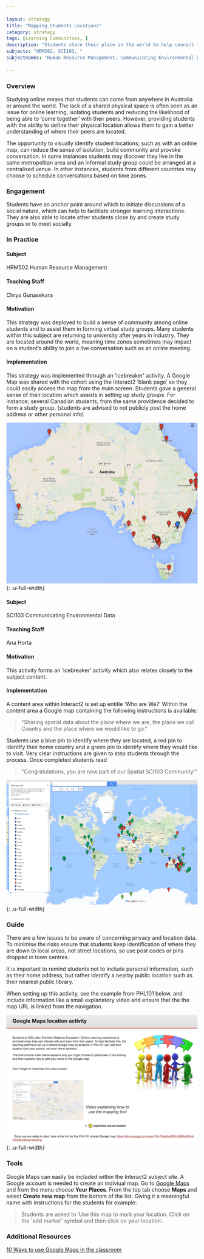 ```yaml
---

layout: strategy
title: "Mapping Students Locations"
category: strategy
tags: [Learning Communities, ]
description: "Students share their place in the world to help connect to one another."
subjects: "HRM502, SCI103, "
subjectnames: "Human Resource Management, Communicating Environmental Data, "

---
```


### Overview

Studying online means that students can come from anywhere in Australia or around the world. The lack of a shared physical space is often seen as an issue for online learning, isolating students and reducing the likelihood of being able to ‘come together’ with their peers.  However, providing  students with the ability to define their physical location allows them to gain a better understanding of where their peers are located.

The opportunity to visually identify student locations; such as with an online map, can reduce the sense of isolation, build community and provoke conversation.  In some instances students may discover they live in the same metropolitan area and an informal study group could be arranged at a centralised venue. In other instances, students from different countries may choose to schedule conversations based on time zones.

### Engagement

Students have an anchor point around which to initiate discussions of a social nature, which can help to facilitate stronger learning interactions. They are also able to locate other students close by and create study groups or to meet socially.

### In Practice
<div class="u-release practice" >

<div class="practice-item">
<div class="practice-content" markdown="1">

#### Subject

HRM502 Human Resource Management

#### Teaching Staff

Chrys Gunasekara

#### Motivation

This strategy was deployed to build a sense of community among online students and to assist them in forming virtual study groups. Many students within this subject are returning to university after years in industry. They are located around the world, meaning time zones sometimes may impact on a student’s ability to join a live conversation such as an online meeting.

#### Implementation

This strategy was implemented  through an ‘icebreaker’ activity. A Google Map was shared with the cohort  using the Interact2 ‘blank page’ so they could easily access the map from the main screen. Students gave a general sense of their location which assists in setting up study groups. For instance; several Canadian students, from the same providence decided to form a study group.  (students are advised to not publicly post the home address or other personal info)

![Screenshot of subject's map](../images/practices/Mapping-Students-Locations-2.jpg){: .u-full-width}

</div>
</div>

<div class="practice-item">
<div class="practice-content" markdown="1">

#### Subject

SCI103 Communicating Environmental Data

#### Teaching Staff

Ana Horta

#### Motivation

This activity forms an ‘icebreaker’ activity which also relates closely to the subject content.

#### Implementation

A content area within Interact2 is set up entitle ‘Who are We?’ Within the content area a Google map containing the following instructions is available:

> "Sharing spatial data about the place where we are, the place we call Country and the place where we would like to go."

Students use a blue pin to identify where they are located, a red pin to identify their home country and a green pin to identify where they would like to visit.  Very clear instructions are given to step students through the process. Once completed students read

>"Congratulations, you are now part of our Spatial SCI103 Community!"

![Screenshot of subject's map](../images/practices/Mapping-Students-Locations-1.png){: .u-full-width}

</div>
</div>
</div>

### Guide

There are a few issues to be aware of concerning privacy and  location data. To minimise the risks ensure that students keep identification of where they are down to local areas, not street locations, so use post codes or pins dropped in town centres.

It is important to remind students not to include personal information, such as their home address, but rather identify a nearby public location such as their nearest public library.

When setting up this activity, see the example from PHL101 below, and include information like a small explanatory video and ensure that the the map URL is linked from the navigation.

![Screenshot of PHL101's map](../images/practices/Mapping-Students-Locations-3.jpg){: .u-full-width}


### Tools

Google Maps can easily be included within the Interact2 subject site.
A Google account is needed to create an indiviual map. Go to [Google Maps](https://maps.google.com) and from the menu choose **Your Places**. From the top tab choose **Maps** and select **Create new map** from the bottom of the list. Giving it a meaningful name with instructions for the students for example:

>Students are asked to ‘Use this map to mark your location. Click on the 'add marker' symbol and then click on your location’.

### Additional Resources

<div class="apa-ref" markdown="1">

[10 Ways to use Google Maps in the classroom](http://www.thethinkingstick.com/10-ways-to-use-google-maps-in-the-classroom/)

</div>
